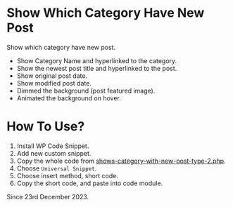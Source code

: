 # Show Which Category Have New Post
Show which category have new post.
- Show Category Name and hyperlinked to the category.
- Show the newest post title and hyperlinked to the post.
- Show original post date.
- Show modified post date.
- Dimmed the background (post featured image).
- Animated the background on hover.

# How To Use?
1. Install WP Code Snippet.
2. Add new custom snippet.
4. Copy the whole code from [shows-category-with-new-post-type-2.php](/Show%20Category%20With%20New%20Posts%20Type%202/shows-category-with-new-post-type-2.php).
4. Choose `Universal Snippet`.
5. Choose insert method, short code.
6. Copy the short code, and paste into code module.

Since 23rd December 2023.